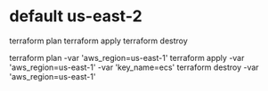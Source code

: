 
# default us-east-2
terraform plan
terraform apply
terraform destroy

terraform plan -var 'aws_region=us-east-1'
terraform apply -var 'aws_region=us-east-1' -var 'key_name=ecs'
terraform destroy -var 'aws_region=us-east-1'

